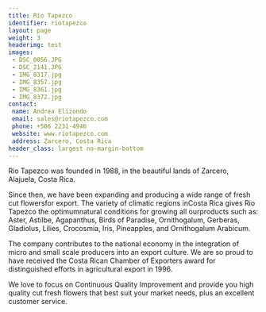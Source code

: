 ```yaml
---
title: Río Tapezco
identifier: riotapezco
layout: page
weight: 3
headerimg: test
images:
 - DSC_0056.JPG
 - DSC_2141.JPG
 - IMG_8317.jpg
 - IMG_8357.jpg
 - IMG_8361.jpg
 - IMG_8372.jpg
contact:
 name: Andrea Elizondo
 email: sales@riotapezco.com
 phone: +506 2231-4946
 website: www.riotapezco.com
 address: Zarcero, Costa Rica
header_class: largest no-margin-bottom
---
```

Rio Tapezco was founded in 1988, in the beautiful lands of Zarcero, Alajuela, Costa Rica.

Since then, we have been expanding and producing a wide range of fresh cut flowersfor export. The variety of climatic regions inCosta Rica gives Rio Tapezco the optimumnatural conditions for growing all ourproducts such as: Aster, Astilbe, Agapanthus, Birds of Paradise, Ornithogalum, Gerberas, Gladiolus, Lilies, Crocosmia, Iris, Pineapples, and Ornithogalum Arabicum.

The company contributes to the national economy in the integration of micro and small scale producers into an export culture.
We are so proud to have received the Costa Rican Chamber of Exporters award for distinguished efforts in agricultural export in 1996.

We love to focus on Continuous Quality Improvement and provide you high quality cut fresh flowers that best suit your market needs, plus an excellent customer service.

